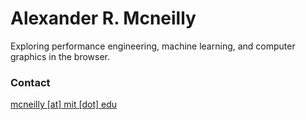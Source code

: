 # Alexander R. Mcneilly

Exploring performance engineering, machine learning, and computer graphics in the browser.

### Contact

[mcneilly [at] mit [dot] edu](mailto:mcneilly@mit.edu)
